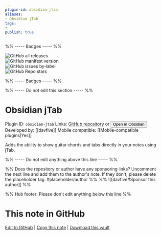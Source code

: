 ```yaml
---
plugin-id: obsidian-jtab
aliases:
- Obsidian jTab
tags: 
- 
publish: true
---
```


%% ----- Badges ----- %%

![GitHub all releases](https://img.shields.io/github/downloads/davfive/obsidian-jtab/total?color=573E7A&logo=github&style=for-the-badge)   
![GitHub manifest version](https://img.shields.io/github/manifest-json/v/davfive/obsidian-jtab?color=573E7A&logo=github&style=for-the-badge)   
![GitHub issues by-label](https://img.shields.io/github/issues/davfive/obsidian-jtab/help%20wanted?color=573E7A&logo=github&style=for-the-badge)   
![GitHub Repo stars](https://img.shields.io/github/stars/davfive/obsidian-jtab?color=573E7A&logo=github&style=for-the-badge)

%% ----- Badges ----- %%

%% ----- Do not edit this section ----- %%

# Obsidian jTab

Plugin ID: `obsidian-jtab`
Links: [GitHub repository](https://github.com/davfive/obsidian-jtab) or [<button id=HH>Open in Obsidian</button>](obsidian://show-plugin?id=obsidian-jtab)
Developed by: [[davfive]]
Mobile compatible: [[Mobile-compatible plugins|Yes]]

Adds the ability to show guitar chords and tabs directly in your notes using jTab.

%% ----- Do not edit anything above this line ----- %% 

%% Does the repository or author have any sponsoring links? Uncomment the next line and add them to the author's note. If they don't, please delete the placeholder tag: #placeholder/author %%
%% ![[davfive#Sponsor this author]] %%

%% Hub footer: Please don't edit anything below this line %%

# This note in GitHub

<span class="git-footer">[Edit In GitHub](https://github.dev/obsidian-community/obsidian-hub/blob/main/02%20-%20Community%20Expansions/02.05%20All%20Community%20Expansions/Plugins/obsidian-jtab.md "git-hub-edit-note") | [Copy this note](https://raw.githubusercontent.com/obsidian-community/obsidian-hub/main/02%20-%20Community%20Expansions/02.05%20All%20Community%20Expansions/Plugins/obsidian-jtab.md "git-hub-copy-note") | [Download this vault](https://github.com/obsidian-community/obsidian-hub/archive/refs/heads/main.zip "git-hub-download-vault") </span>
